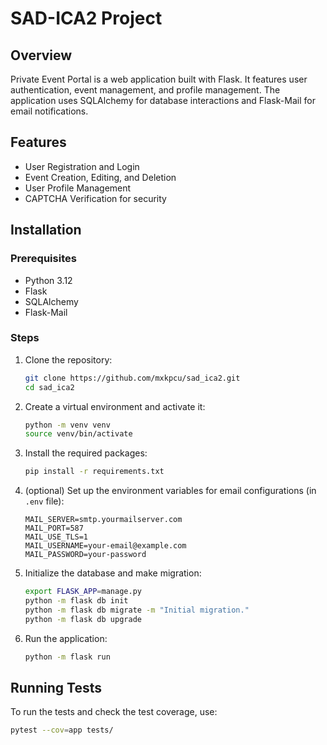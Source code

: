 # SAD-ICA2 Project

## Overview
Private Event Portal is a web application built with Flask. It features user authentication, event management, and profile management. The application uses SQLAlchemy for database interactions and Flask-Mail for email notifications.

## Features
- User Registration and Login
- Event Creation, Editing, and Deletion
- User Profile Management
- CAPTCHA Verification for security

## Installation

### Prerequisites
- Python 3.12
- Flask
- SQLAlchemy
- Flask-Mail

### Steps
1. Clone the repository:
    ```bash
    git clone https://github.com/mxkpcu/sad_ica2.git
    cd sad_ica2
    ```

2. Create a virtual environment and activate it:
    ```bash
    python -m venv venv
    source venv/bin/activate
    ```

3. Install the required packages:
    ```bash
    pip install -r requirements.txt
    ```

4. (optional) Set up the environment variables for email configurations (in `.env` file):
    ```env
    MAIL_SERVER=smtp.yourmailserver.com
    MAIL_PORT=587
    MAIL_USE_TLS=1
    MAIL_USERNAME=your-email@example.com
    MAIL_PASSWORD=your-password
    ```

5. Initialize the database and make migration:
    ```bash
    export FLASK_APP=manage.py
    python -m flask db init
    python -m flask db migrate -m "Initial migration."
    python -m flask db upgrade
    ```

6. Run the application:
    ```bash
    python -m flask run
    ```

## Running Tests
To run the tests and check the test coverage, use:
```bash
pytest --cov=app tests/
```
